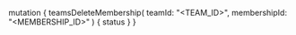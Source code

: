 mutation {
    teamsDeleteMembership(
        teamId: "<TEAM_ID>",
        membershipId: "<MEMBERSHIP_ID>"
    ) {
        status
    }
}
